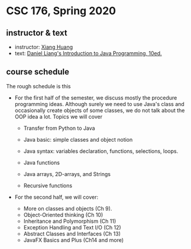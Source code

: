 # CSC 176, Spring 2020

##  instructor & text  

- instructor: [Xiang Huang](https://xiangyazi24.wixsite.com/huangx)
- text:  [Daniel Liang's Introduction to Java Programming, 10ed.](http://wps.pearsoned.com/ecs_liang_ijp_10/)

## course schedule

The rough schedule is this

- For the first half of the semester, we discuss mostly the procedure programming ideas. Although surely we need to use Java's class and occasionally create objects of some classes, we do not talk about the OOP idea a lot. Topics we will cover

  * Transfer from Python to Java


  * Java basic: simple classes and object notion
  * Java syntax: variables declaration, functions, selections, loops. 
  * Java functions 
  * Java arrays, 2D-arrays, and Strings 
  * Recursive functions

- For the second half, we will cover:

  * More on classes and objects (Ch 9). 
  * Object-Oriented thinking (Ch 10) 
  * Inheritance and Polymorphism (Ch 11)
  * Exception Handling and Text I/O (Ch 12)
  * Abstract Classes and Interfaces (Ch 13)
  * JavaFX Basics and Plus (Ch14 and more)



